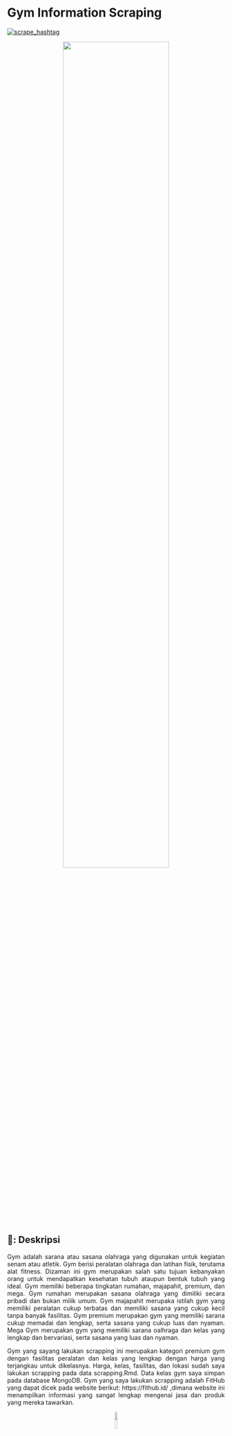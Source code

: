 # **Gym Information Scraping**

[![scrape_hashtag](https://github.com/seanmarshelleproj/scrapping.proj/actions/workflows/main.yml/badge.svg)](https://github.com/seanmarshelle/scrapping.proj/actions/workflows/main.yml)

<p align="center" width="100%">
    <img width="70%" src="https://static.vecteezy.com/system/resources/previews/003/108/337/large_2x/fitness-gym-logo-with-strong-athlete-and-barbell-vector.jpg">
</p>

## 📖: **Deskripsi**
<p align="justify">
Gym adalah sarana atau sasana olahraga yang digunakan untuk kegiatan senam atau atletik. Gym berisi peralatan olahraga dan latihan fisik, terutama alat fitness. Dizaman ini gym merupakan salah satu tujuan kebanyakan orang untuk mendapatkan kesehatan tubuh ataupun bentuk tubuh yang ideal. Gym memiliki beberapa tingkatan rumahan, majapahit, premium, dan mega. Gym rumahan merupakan sasana olahraga yang dimiliki secara pribadi dan bukan milik umum. Gym majapahit merupaka istilah gym yang memiliki peralatan cukup terbatas dan memiliki sasana yang cukup kecil tanpa banyak fasilitas. Gym premium merupakan gym yang memiliki sarana cukup memadai dan lengkap, serta sasana yang cukup luas dan nyaman. Mega Gym merupakan gym yang memiliki sarana oalhraga dan kelas yang lengkap dan bervariasi, serta sasana yang luas dan nyaman.
</p>

<p align="justify">
Gym yang sayang lakukan scrapping ini merupakan kategori premium gym dengan fasilitas peralatan dan kelas yang lengkap dengan harga yang terjangkau untuk dikelasnya. Harga, kelas, fasilitas, dan lokasi sudah saya lakukan scrapping pada data scrapping.Rmd. Data kelas gym saya simpan pada database MongoDB. Gym yang saya lakukan scrapping adalah FitHub yang dapat dicek pada website berikut: https://fithub.id/ ,dimana website ini menampilkan informasi yang sangat lengkap mengenai jasa dan produk yang mereka tawarkan.

<p align="center" width="10%">
    <img width="10%" src="https://fithub-webs.web.app/static/media/fithub-logo-square.5b8e5d19f34833be3901.png">
</p>
